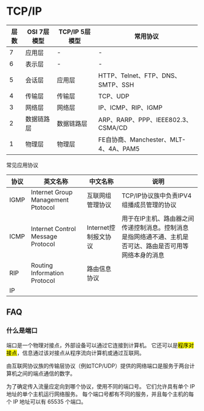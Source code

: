 # TCP/IP

| 层数  | OSI 7层模型 | TCP/IP 5层模型 | 常用协议                           |
| --- | -------- | ----------- | ------------------------------ |
| 7   | 应用层      | -           | -                              |
| 6   | 表示层      | -           | -                              |
| 5   | 会话层      | 应用层         | HTTP、Telnet、FTP、DNS、SMTP、SSH   |
| 4   | 传输层      | 传输层         | TCP、UDP                        |
| 3   | 网络层      | 网络层         | IP、ICMP、RIP、IGMP               |
| 2   | 数据链路层    | 数据链路层       | ARP、RARP、PPP、IEEE802.3、CSMA/CD |
| 1   | 物理层      | 物理层         | FE自协商、Manchester、MLT-4、4A、PAM5 |

常见应用协议

| 协议   | 英文名称                               | 中文名称           | 说明                                                    |
| ---- | ---------------------------------- | -------------- | ----------------------------------------------------- |
| IGMP | Internet Group Management Ptotocol | 互联网组管理协议       | TCP/IP协议族中负责IPV4组播成员管理的协议                             |
| ICMP | Internet Control Message Protocol  | Internet控制报文协议 | 用于在IP主机、路由器之间传递控制消息。控制消息是指网络通不通、主机是否可达、路由是否可用等网络本身的消息 |
| RIP  | Routing Information Protocol       | 路由信息协议         |                                                       |
| IP   |                                    |                |                                                       |



## FAQ

### 什么是端口

端口是一个物理对接点，外部设备可以通过它连接到计算机。 它还可以是<mark>程序对接点</mark>，信息通过该对接点从程序流向计算机或通过互联网。

由互联网协议族的传输层协议（例如TCP/UDP）提供的网络端口是服务于两台计算机之间的端点通信的数字。

为了确定传入流量应定向到哪个协议，使用不同的端口号。 它们允许具有单个 IP 地址的单个主机运行网络服务。 每个端口号都有不同的服务，并且每个主机的每个 IP 地址可以有 65535 个端口。



